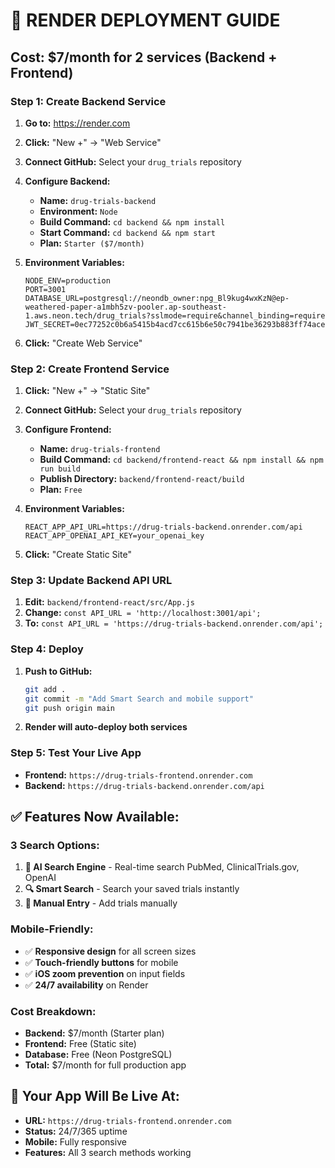 # 🚀 RENDER DEPLOYMENT GUIDE

## **Cost: $7/month for 2 services (Backend + Frontend)**

### **Step 1: Create Backend Service**

1. **Go to:** https://render.com
2. **Click:** "New +" → "Web Service"
3. **Connect GitHub:** Select your `drug_trials` repository
4. **Configure Backend:**
   - **Name:** `drug-trials-backend`
   - **Environment:** `Node`
   - **Build Command:** `cd backend && npm install`
   - **Start Command:** `cd backend && npm start`
   - **Plan:** `Starter ($7/month)`

5. **Environment Variables:**
   ```
   NODE_ENV=production
   PORT=3001
   DATABASE_URL=postgresql://neondb_owner:npg_Bl9kug4wxKzN@ep-weathered-paper-a1mbh5zv-pooler.ap-southeast-1.aws.neon.tech/drug_trials?sslmode=require&channel_binding=require
   JWT_SECRET=0ec77252c0b6a5415b4acd7cc615b6e50c7941be36293b883ff74aceff1d0b1a737fe925f1ac3e5627398cdaacb64cb261dc5a79f75511fd4006f172c35d6ea9
   ```

6. **Click:** "Create Web Service"

### **Step 2: Create Frontend Service**

1. **Click:** "New +" → "Static Site"
2. **Connect GitHub:** Select your `drug_trials` repository
3. **Configure Frontend:**
   - **Name:** `drug-trials-frontend`
   - **Build Command:** `cd backend/frontend-react && npm install && npm run build`
   - **Publish Directory:** `backend/frontend-react/build`
   - **Plan:** `Free`

4. **Environment Variables:**
   ```
   REACT_APP_API_URL=https://drug-trials-backend.onrender.com/api
   REACT_APP_OPENAI_API_KEY=your_openai_key
   ```

5. **Click:** "Create Static Site"

### **Step 3: Update Backend API URL**

1. **Edit:** `backend/frontend-react/src/App.js`
2. **Change:** `const API_URL = 'http://localhost:3001/api';`
3. **To:** `const API_URL = 'https://drug-trials-backend.onrender.com/api';`

### **Step 4: Deploy**

1. **Push to GitHub:**
   ```bash
   git add .
   git commit -m "Add Smart Search and mobile support"
   git push origin main
   ```

2. **Render will auto-deploy both services**

### **Step 5: Test Your Live App**

- **Frontend:** `https://drug-trials-frontend.onrender.com`
- **Backend:** `https://drug-trials-backend.onrender.com/api`

## **✅ Features Now Available:**

### **3 Search Options:**
1. **🤖 AI Search Engine** - Real-time search PubMed, ClinicalTrials.gov, OpenAI
2. **🔍 Smart Search** - Search your saved trials instantly
3. **📝 Manual Entry** - Add trials manually

### **Mobile-Friendly:**
- ✅ **Responsive design** for all screen sizes
- ✅ **Touch-friendly buttons** for mobile
- ✅ **iOS zoom prevention** on input fields
- ✅ **24/7 availability** on Render

### **Cost Breakdown:**
- **Backend:** $7/month (Starter plan)
- **Frontend:** Free (Static site)
- **Database:** Free (Neon PostgreSQL)
- **Total:** $7/month for full production app

## **🎯 Your App Will Be Live At:**
- **URL:** `https://drug-trials-frontend.onrender.com`
- **Status:** 24/7/365 uptime
- **Mobile:** Fully responsive
- **Features:** All 3 search methods working
